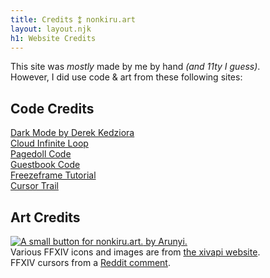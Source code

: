 ```yaml
---
title: Credits ⁑ nonkiru.art
layout: layout.njk
h1: Website Credits
---
```


This site was <i>mostly</i> made by me by hand <i>(and 11ty I guess)</i>.
<br>However, I did use code & art from these following sites:

## Code Credits
[Dark Mode by Derek Kedziora](https://derekkedziora.com/blog/dark-mode-revisited)
<br>[Cloud Infinite Loop](https://stackoverflow.com/questions/37449940/animating-image-in-infinite-loop-using-css/37450783#37450783)
<br>[Pagedoll Code](https://www.reddit.com/r/neocities/comments/111uwkq/how_can_i_add_a_pagedoll_to_a_webpage/)
<br>[Guestbook Code](https://virtualobserver.moe/ayano/comment-widget)
<br>[Freezeframe Tutorial](https://bechnokid.neocities.org/resources/tut_freezeframe)
<br>[Cursor Trail](https://github.com/tholman/cursor-effects)

## Art Credits
<a href="https://arunyi.art/"><img src="/assets/img/non_arunyi_button.gif" class="freezeframe" alt="A small button for nonkiru.art."> by Arunyi.</a>
<br>Various FFXIV icons and images are from <a href="https://xivapi.com/docs/Icons">the xivapi website</a>.
<br>FFXIV cursors from a <a href="https://www.reddit.com/r/ffxiv/comments/wr03sd/looking_for_ffxiv_cursors_for_windows_posted_long/">Reddit comment</a>.